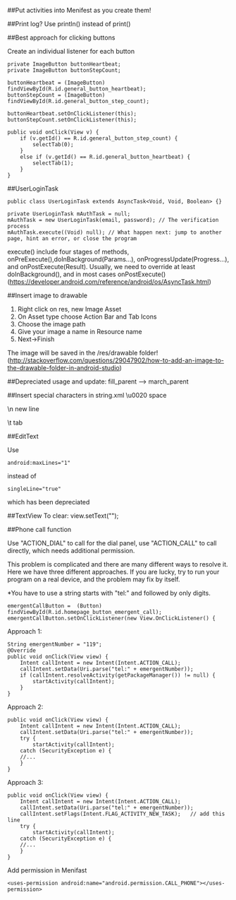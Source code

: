 ##Put activities into Menifest as you create them!

##Print log?
Use println() instead of print()

##Best approach for clicking buttons

Create an individual listener for each button
```
private ImageButton buttonHeartbeat;
private ImageButton buttonStepCount;

buttonHeartbeat = (ImageButton) findViewById(R.id.general_button_heartbeat);
buttonStepCount = (ImageButton) findViewById(R.id.general_button_step_count);

buttonHeartbeat.setOnClickListener(this);
buttonStepCount.setOnClickListener(this);

public void onClick(View v) {
    if (v.getId() == R.id.general_button_step_count) {
        selectTab(0);
    }
    else if (v.getId() == R.id.general_button_heartbeat) {
        selectTab(1);
    }
}
```


##UserLoginTask
```
public class UserLoginTask extends AsyncTask<Void, Void, Boolean> {}

private UserLoginTask mAuthTask = null;
mAuthTask = new UserLoginTask(email, password); // The verification process
mAuthTask.execute((Void) null); // What happen next: jump to another page, hint an error, or close the program
```
execute() include four stages of methods, onPreExecute(),doInBackground(Params...), onProgressUpdate(Progress...), and onPostExecute(Result). Usually, we need to override at least doInBackground(), and in most cases onPostExecute()
(https://developer.android.com/reference/android/os/AsyncTask.html)


##Insert image to drawable

1. Right click on res, new Image Asset
2. On Asset type choose Action Bar and Tab Icons
3. Choose the image path
4. Give your image a name in Resource name
5. Next->Finish

The image will be saved in the /res/drawable folder!
(http://stackoverflow.com/questions/29047902/how-to-add-an-image-to-the-drawable-folder-in-android-studio)

##Depreciated usage and update:
fill_parent --> march_parent



##Insert special characters in string.xml
\u0020    space

\n        new line

\t        tab

##EditText

Use 
```
android:maxLines="1"
```
instead of 
```
singleLine="true"
```
which has been depreciated

##TextView
To clear: view.setText("");


##Phone call function

Use "ACTION_DIAL" to call for the dial panel, use "ACTION_CALL" to call directly, which needs additional permission. 

This problem is complicated and there are many different ways to resolve it. Here we have three different approaches. If you are lucky, try to run your program on a real device, and the problem may fix by itself.  

*You have to use a string starts with "tel:" and followed by only digits.
```
emergentCallButton =  (Button) findViewById(R.id.homepage_button_emergent_call);
emergentCallButton.setOnClickListener(new View.OnClickListener() {
```
Approach 1:
```
String emergentNumber = "119";
@Override
public void onClick(View view) {
    Intent callIntent = new Intent(Intent.ACTION_CALL);
    callIntent.setData(Uri.parse("tel:" + emergentNumber));
    if (callIntent.resolveActivity(getPackageManager()) != null) {
        startActivity(callIntent);
    }
}
```
Approach 2:
```
public void onClick(View view) {
    Intent callIntent = new Intent(Intent.ACTION_CALL);
    callIntent.setData(Uri.parse("tel:" + emergentNumber));
    try {
        startActivity(callIntent);
    catch (SecurityException e) {
    //...
    }
}
```
Approach 3:
```
public void onClick(View view) {
    Intent callIntent = new Intent(Intent.ACTION_CALL);
    callIntent.setData(Uri.parse("tel:" + emergentNumber));
    callIntent.setFlags(Intent.FLAG_ACTIVITY_NEW_TASK);   // add this line
    try {
        startActivity(callIntent);
    catch (SecurityException e) {
    //...
    }
}
```

Add permission in Menifast
```
<uses-permission android:name="android.permission.CALL_PHONE"></uses-permission>
```
